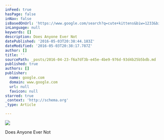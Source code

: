 ```yaml
---
inFeed: true
hasPage: false
inNav: false
isBasedOnUrl: 'https://www.google.com/search?q=cute+kittens&biw=1233&bih=664&espv=2&tbm=isch&imgil=jQDlHqqppY1mOM%253A%253BY-V7ZMrWqyJ4dM%253Bhttp%25253A%25252F%25252Fwww.animalplanet.com%25252Ftv-shows%25252Ftoo-cute%25252Fvideos%25252Fcute-kittens%25252F&source=iu&pf=m&fir=jQDlHqqppY1mOM%253A%252CY-V7ZMrWqyJ4dM%252C_&usg=__KZujCbif-pXYRfOC2wLHVz9cGhg%3D&ved=0ahUKEwixyM3CvKPMAhWHKGMKHeo7CHMQyjcIMQ&ei=pr0aV7HdFIfRjAPq96CYBw#imgrc=73Lhb0sqh47DuM%3A'
inLanguage: null
keywords: []
description: Does Anyone Ever Not
datePublished: '2016-05-03T20:38:44.183Z'
dateModified: '2016-05-03T20:38:17.787Z'
author: []
title: ''
sourcePath: _posts/2016-04-23-f6a7df3b-e45e-4be9-976d-93d4b25b5bdb.md
published: true
authors: []
publisher:
  name: google.com
  domain: www.google.com
  url: null
  favicon: null
starred: true
_context: 'http://schema.org'
_type: Article

---
```

![](https://i.ytimg.com/vi/w_XRV5n3oZk/hqdefault.jpg)

Does Anyone Ever Not